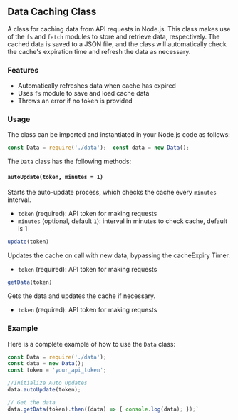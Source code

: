Data Caching Class
------------------

A class for caching data from API requests in Node.js. This class makes use of the `fs` and `fetch` modules to store and retrieve data, respectively. The cached data is saved to a JSON file, and the class will automatically check the cache's expiration time and refresh the data as necessary.

### Features

*   Automatically refreshes data when cache has expired
*   Uses `fs` module to save and load cache data
*   Throws an error if no token is provided

### Usage

The class can be imported and instantiated in your Node.js code as follows:

````javascript
const Data = require('./data');  const data = new Data();
````
The `Data` class has the following methods:

#### `autoUpdate(token, minutes = 1)`

Starts the auto-update process, which checks the cache every `minutes` interval.

*   `token` (required): API token for making requests
*   `minutes` (optional, default `1`): interval in minutes to check cache, default is 1
````javascript
update(token)
````
Updates the cache on call with new data, bypassing the cacheExpiry Timer.

*   `token` (required): API token for making requests

````javascript
getData(token)
````
Gets the data and updates the cache if necessary.

*   `token` (required): API token for making requests

### Example

Here is a complete example of how to use the `Data` class:

````javascript
const Data = require('./data'); 
const data = new Data(); 
const token = 'your_api_token';  

//Initialize Auto Updates
data.autoUpdate(token);  

// Get the data 
data.getData(token).then((data) => { console.log(data); });`
````

